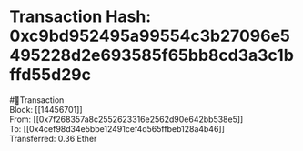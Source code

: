 
Transaction Hash: 0xc9bd952495a99554c3b27096e5495228d2e693585f65bb8cd3a3c1bffd55d29c
====================================================================================
  
#💸Transaction  
Block: [[14456701]]  
From: [[0x7f268357a8c2552623316e2562d90e642bb538e5]]  
To: [[0x4cef98d34e5bbe12491cef4d565ffbeb128a4b46]]  
Transferred: 0.36 Ether